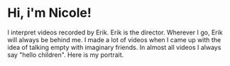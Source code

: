 # Hi, i'm Nicole!
I interpret videos recorded by Erik. Erik is the director. Wherever I go, Erik will always be behind me. I made a lot of videos when I came up with the idea of talking empty with imaginary friends. In almost all videos I always say "hello children". Here is my portrait.


